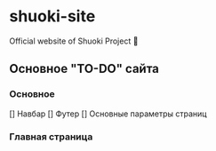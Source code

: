 # shuoki-site
Official website of Shuoki Project 🔗

## Основное "TO-DO" сайта
### Основное
[] Навбар
[] Футер
[] Основные параметры страниц

### Главная страница

